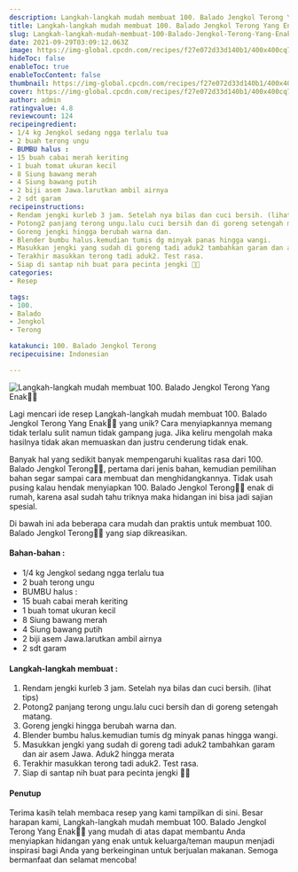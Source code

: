 ```yaml
---
description: Langkah-langkah mudah membuat 100. Balado Jengkol Terong Yang Enak"
title: Langkah-langkah mudah membuat 100. Balado Jengkol Terong Yang Enak
slug: Langkah-langkah-mudah-membuat-100-Balado-Jengkol-Terong-Yang-Enak
date: 2021-09-29T03:09:12.063Z
image: https://img-global.cpcdn.com/recipes/f27e072d33d140b1/400x400cq70/photo.jpg
hideToc: false
enableToc: true
enableTocContent: false
thumbnail: https://img-global.cpcdn.com/recipes/f27e072d33d140b1/400x400cq70/photo.jpg
cover: https://img-global.cpcdn.com/recipes/f27e072d33d140b1/400x400cq70/photo.jpg
author: admin
ratingvalue: 4.8
reviewcount: 124
recipeingredient:
- 1/4 kg Jengkol sedang ngga terlalu tua
- 2 buah terong ungu
- BUMBU halus :
- 15 buah cabai merah keriting
- 1 buah tomat ukuran kecil
- 8 Siung bawang merah
- 4 Siung bawang putih
- 2 biji asem Jawa.larutkan ambil airnya
- 2 sdt garam
recipeinstructions:
- Rendam jengki kurleb 3 jam. Setelah nya bilas dan cuci bersih. (lihat tips)
- Potong2 panjang terong ungu.lalu cuci bersih dan di goreng setengah matang.
- Goreng jengki hingga berubah warna dan.
- Blender bumbu halus.kemudian tumis dg minyak panas hingga wangi.
- Masukkan jengki yang sudah di goreng tadi aduk2 tambahkan garam dan air asem Jawa. Aduk2 hingga merata
- Terakhir masukkan terong tadi aduk2. Test rasa.
- Siap di santap nih buat para pecinta jengki 🤭🤭
categories:
- Resep

tags:
- 100.
- Balado
- Jengkol
- Terong

katakunci: 100. Balado Jengkol Terong
recipecuisine: Indonesian

---
```


![Langkah-langkah mudah membuat 100. Balado Jengkol Terong Yang Enak👩‍🍳](https://img-global.cpcdn.com/recipes/f27e072d33d140b1/400x400cq70/photo.jpg)

Lagi mencari ide resep Langkah-langkah mudah membuat 100. Balado Jengkol Terong Yang Enak👩‍🍳 yang unik? Cara menyiapkannya memang tidak terlalu sulit namun tidak gampang juga. Jika keliru mengolah maka hasilnya tidak akan memuaskan dan justru cenderung tidak enak.

Banyak hal yang sedikit banyak mempengaruhi kualitas rasa dari 100. Balado Jengkol Terong👩‍🍳, pertama dari jenis bahan, kemudian pemilihan bahan segar sampai cara membuat dan menghidangkannya. Tidak usah pusing kalau hendak menyiapkan 100. Balado Jengkol Terong👩‍🍳 enak di rumah, karena asal sudah tahu triknya maka hidangan ini bisa jadi sajian spesial.

Di bawah ini ada beberapa cara mudah dan praktis untuk membuat 100. Balado Jengkol Terong👩‍🍳 yang siap dikreasikan.

<!--inarticleads1-->

#### Bahan-bahan :

- 1/4 kg Jengkol sedang ngga terlalu tua
- 2 buah terong ungu
- BUMBU halus :
- 15 buah cabai merah keriting
- 1 buah tomat ukuran kecil
- 8 Siung bawang merah
- 4 Siung bawang putih
- 2 biji asem Jawa.larutkan ambil airnya
- 2 sdt garam

<!--inarticleads2-->

#### Langkah-langkah membuat :

1. Rendam jengki kurleb 3 jam. Setelah nya bilas dan cuci bersih. (lihat tips)
1. Potong2 panjang terong ungu.lalu cuci bersih dan di goreng setengah matang.
1. Goreng jengki hingga berubah warna dan.
1. Blender bumbu halus.kemudian tumis dg minyak panas hingga wangi.
1. Masukkan jengki yang sudah di goreng tadi aduk2 tambahkan garam dan air asem Jawa. Aduk2 hingga merata
1. Terakhir masukkan terong tadi aduk2. Test rasa.
1. Siap di santap nih buat para pecinta jengki 🤭🤭

#### Penutup

Terima kasih telah membaca resep yang kami tampilkan di sini. Besar harapan kami, Langkah-langkah mudah membuat 100. Balado Jengkol Terong Yang Enak👩‍🍳 yang mudah di atas dapat membantu Anda menyiapkan hidangan yang enak untuk keluarga/teman maupun menjadi inspirasi bagi Anda yang berkeinginan untuk berjualan makanan. Semoga bermanfaat dan selamat mencoba!